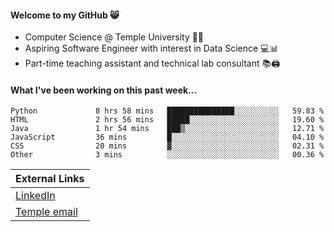 #### Welcome to my GitHub 😸
  * Computer Science @ Temple University 🍒🦉
  * Aspiring Software Engineer with interest in Data Science 💻📊
  * Part-time teaching assistant and technical lab consultant 📚🖨️

#### What I've been working on this past week...
<!--START_SECTION:waka-->

```text
Python             8 hrs 58 mins   ███████████████░░░░░░░░░░   59.83 %
HTML               2 hrs 56 mins   █████░░░░░░░░░░░░░░░░░░░░   19.60 %
Java               1 hr 54 mins    ███▒░░░░░░░░░░░░░░░░░░░░░   12.71 %
JavaScript         36 mins         █░░░░░░░░░░░░░░░░░░░░░░░░   04.10 %
CSS                20 mins         ▓░░░░░░░░░░░░░░░░░░░░░░░░   02.31 %
Other              3 mins          ░░░░░░░░░░░░░░░░░░░░░░░░░   00.36 %
```

<!--END_SECTION:waka-->

| External Links | 
| -------------- | 
| [LinkedIn](https://linkedin.com/in/shullender) |
| [Temple email](mailto:stephull@temple.edu) |
